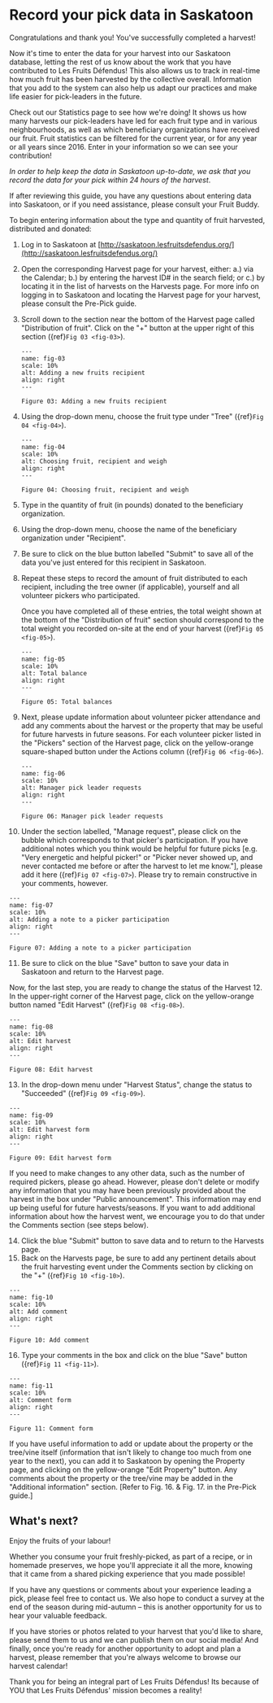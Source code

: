 # Record your pick data in Saskatoon

Congratulations and thank you! You've successfully completed a harvest!

Now it's time to enter the data for your harvest into our Saskatoon database, letting the rest of us know about the work that you have contributed to Les Fruits Défendus! This also allows us to track in real-time how much fruit has been harvested by the collective overall. Information that you add to the system can also help us adapt our practices and make life easier for pick-leaders in the future.

Check out our Statistics page to see how we're doing! It shows us how many harvests our pick-leaders have led for each fruit type and in various neighbourhoods, as well as which beneficiary organizations have received our fruit. Fruit statistics can be filtered for the current year, or for any year or all years since 2016. Enter in your information so we can see your contribution!

*In order to help keep the data in Saskatoon up-to-date, we ask that you record the data for your pick within 24 hours of the harvest*.

If after reviewing this guide, you have any questions about entering data into Saskatoon, or if you need assistance, please consult your Fruit Buddy.

To begin entering information about the type and quantity of fruit harvested, distributed and donated:

1. Log in to Saskatoon at [http://saskatoon.lesfruitsdefendus.org/](http://saskatoon.lesfruitsdefendus.org/)
2. Open the corresponding Harvest page for your harvest, either: a.) via the Calendar; b.) by entering the harvest ID# in the search field; or c.) by locating it in the list of harvests on the Harvests page. For more info on logging in to Saskatoon and locating the Harvest page for your harvest, please consult the Pre-Pick guide.
3. Scroll down to the section near the bottom of the Harvest page called "Distribution of fruit". Click on the "+" button at the upper right of this section ({ref}`Fig 03 <fig-03>`). 
   
   ```{figure} /_static/screens/03_editer_distribution.png
   ---
   name: fig-03
   scale: 10%
   alt: Adding a new fruits recipient
   align: right
   ---

   Figure 03: Adding a new fruits recipient
   ```

4. Using the drop-down menu, choose the fruit type under "Tree" ({ref}`Fig 04 <fig-04>`).
   
   ```{figure} /_static/screens/04_choix_fruit.png
   ---
   name: fig-04
   scale: 10%
   alt: Choosing fruit, recipient and weigh
   align: right
   ---

   Figure 04: Choosing fruit, recipient and weigh
   ```

5. Type in the quantity of fruit (in pounds) donated to the beneficiary organization.
6. Using the drop-down menu, choose the name of the beneficiary organization under "Recipient".
7. Be sure to click on the blue button labelled "Submit" to save all of the data you've just entered for this recipient in Saskatoon.
8. Repeat these steps to record the amount of fruit distributed to each recipient, including the tree owner (if applicable), yourself and all volunteer pickers who participated.

   Once you have completed all of these entries, the total weight shown at the bottom of the "Distribution of fruit" section should correspond to the total weight you recorded on-site at the end of your harvest ({ref}`Fig 05 <fig-05>`).

   ```{figure} /_static/screens/05_balance.png
   ---
   name: fig-05
   scale: 10%
   alt: Total balance
   align: right
   ---

   Figure 05: Total balances
   ```

9. Next, please update information about volunteer picker attendance and add any comments about the harvest or the property that may be useful for future harvests in future seasons. For each volunteer picker listed in the "Pickers" section of the Harvest page, click on the yellow-orange square-shaped button under the Actions column ({ref}`Fig 06 <fig-06>`).

   ```{figure} /_static/screens/06_manage_picker_requests.png
   ---
   name: fig-06
   scale: 10%
   alt: Manager pick leader requests
   align: right
   ---

   Figure 06: Manager pick leader requests
   ```

10. Under the section labelled, "Manage request", please click on the bubble which corresponds to that picker's participation. If you have additional notes which you think would be helpful for future picks [e.g. "Very energetic and helpful picker!" or "Picker never showed up, and never contacted me before or after the harvest to let me know."], please add it here ({ref}`Fig 07 <fig-07>`). Please try to remain constructive in your comments, however.

   ```{figure} /_static/screens/07_participation_request_pickleader_notes.png
   ---
   name: fig-07
   scale: 10%
   alt: Adding a note to a picker participation
   align: right
   ---

   Figure 07: Adding a note to a picker participation
   ```

11. Be sure to click on the blue "Save" button to save your data in Saskatoon and return to the Harvest page.

Now, for the last step, you are ready to change the status of the Harvest
12. In the upper-right corner of the Harvest page, click on the yellow-orange button named "Edit Harvest" ({ref}`Fig 08 <fig-08>`).

   ```{figure} /_static/screens/08_editer_recolte.png
   ---
   name: fig-08
   scale: 10%
   alt: Edit harvest
   align: right
   ---

   Figure 08: Edit harvest
   ```

13. In the drop-down menu under "Harvest Status", change the status to "Succeeded" ({ref}`Fig 09 <fig-09>`).

   ```{figure} /_static/screens/09_editer_recolte_form.png
   ---
   name: fig-09
   scale: 10%
   alt: Edit harvest form
   align: right
   ---

   Figure 09: Edit harvest form
   ```

If you need to make changes to any other data, such as the number of required pickers, please go ahead. However, please don't delete or modify any information that you may have been previously provided about the harvest in the box under "Public announcement". This information may end up being useful for future harvests/seasons. If you want to add additional information about how the harvest went, we encourage you to do that under the Comments section (see steps below).

14. Click the blue "Submit" button to save data and to return to the Harvests page.
15. Back on the Harvests page, be sure to add any pertinent details about the fruit harvesting event under the Comments section by clicking on the "+" ({ref}`Fig 10 <fig-10>`).

   ```{figure} /_static/screens/10_ajout_commentaires.png
   ---
   name: fig-10
   scale: 10%
   alt: Add comment
   align: right
   ---

   Figure 10: Add comment
   ```

16. Type your comments in the box and click on the blue "Save" button ({ref}`Fig 11 <fig-11>`).

   ```{figure} /_static/screens/11_comment_form.png
   ---
   name: fig-11
   scale: 10%
   alt: Comment form
   align: right
   ---

   Figure 11: Comment form
   ```

If you have useful information to add or update about the property or the tree/vine itself (information that isn't likely to change too much from one year to the next), you can add it to Saskatoon by opening the Property page, and clicking on the yellow-orange "Edit Property" button. Any comments about the property or the tree/vine may be added in the "Additional information" section. [Refer to Fig. 16. & Fig. 17. in the Pre-Pick guide.]

<!-- This section is commented until the picture feature is operational -->
<!-- If you have any photos of the property, we encourage you to upload them to Saskatoon by clicking on the "+ Add an Image" button at the upper left side of the Property page ({ref}`Fig 12 <fig-12>`).

```{figure} /_static/screens/12_editer_propriete.png
---
name: fig-12
scale: 15%
alt: Edit property
align: center
---

Figure 12: Edit property
```

Click on "Choose File" and navigate to the location of the image file(s) on your computer or device. Select the file(s) and click "Open". Then click the blue "Save" button. -->

## What's next?

Enjoy the fruits of your labour!

Whether you consume your fruit freshly-picked, as part of a recipe, or in homemade preserves, we hope you'll appreciate it all the more, knowing that it came from a shared picking experience that you made possible!

If you have any questions or comments about your experience leading a pick, please feel free to contact us. We also hope to conduct a survey at the end of the season during mid-autumn – this is another opportunity for us to hear your valuable feedback.

If you have stories or photos related to your harvest that you'd like to share, please send them to us and we can publish them on our social media!
And finally, once you're ready for another opportunity to adopt and plan a harvest, please remember that you're always welcome to browse our harvest calendar!

Thank you for being an integral part of Les Fruits Défendus! Its because of YOU that Les Fruits Défendus' mission becomes a reality!
